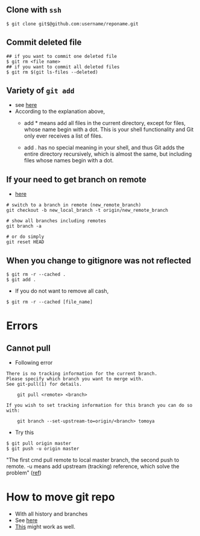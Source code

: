 ## Clone with `ssh`

```
$ git clone git$@github.com:username/reponame.git
```

## Commit deleted file
```
## if you want to commit one deleted file
$ git rm <file name>
## if you want to commit all deleted files
$ git rm $(git ls-files --deleted)
```

## Variety of `git add`
* see [here][1]
* According to the explanation above,
	* add * means add all files in the current directory, except for files, whose name begin with a dot. This is your shell functionality and Git only ever receives a list of files.

	* add . has no special meaning in your shell, and thus Git adds the entire directory recursively, which is almost the same, but including files whose names begin with a dot.

## If your need to get branch on remote
* [here][2]

```
# switch to a branch in remote (new_remote_branch)
git checkout -b new_local_branch -t origin/new_remote_branch

# show all branches including remotes
git branch -a 

# or do simply 
git reset HEAD
```

## When you change to gitignore was not reflected

```
$ git rm -r --cached .
$ git add .
```

* If you do not want to remove all cash,

```
$ git rm -r --cached [file_name]
```

# Errors

## Cannot pull
* Following error
 
```
There is no tracking information for the current branch.
Please specify which branch you want to merge with.
See git-pull(1) for details.

    git pull <remote> <branch>

If you wish to set tracking information for this branch you can do so with:

    git branch --set-upstream-to=origin/<branch> tomoya
```

* Try this

```
$ git pull origin master
$ git push -u origin master
```

"The first cmd pull remote to local master branch, the second push to remote. -u means add upstream (tracking) reference, which solve the problem" ([ref][3])

# How to move git repo
* With all history and branches
* See [here](https://gist.github.com/tomoya-sasaki/731369b9fbe50a9052c753642cf65dda)
* [This](https://www.atlassian.com/git/tutorials/git-move-repository) might work as well.

[1]:https://stackoverflow.com/questions/26042390/git-add-asterisk-vs-git-add-period
[2]:https://git-scm.com/docs/git-checkout
[3]:https://stackoverflow.com/questions/12054223/git-new-user-trying-to-do-pull-and-getting-some-confusing-messages